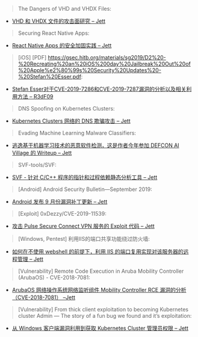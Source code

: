 > The Dangers of VHD and VHDX Files: 


* [VHD 和 VHDX 文件的攻击面研究 – Jett](https://insights.sei.cmu.edu/cert/2019/09/the-dangers-of-vhd-and-vhdx-files.html)



> Securing React Native Apps: 


* [React Native Apps 的安全加固实践 – Jett](https://br3akp0int.blogspot.com/2019/09/securing-react-native-apps.html)



> [iOS] [PDF] https://gsec.hitb.org/materials/sg2019/D2%20-%20Recreating%20an%20iOS%200day%20Jailbreak%20Out%20of%20Apple%e2%80%99s%20Security%20Updates%20-%20Stefan%20Esser.pdf: 


* [Stefan Esser对于CVE-2019-7286和CVE-2019-7287漏洞的分析以及相关利用方法 – R3dF09](https://gsec.hitb.org/materials/sg2019/D2%20-%20Recreating%20an%20iOS%200day%20Jailbreak%20Out%20of%20Apple%e2%80%99s%20Security%20Updates%20-%20Stefan%20Esser.pdf)



> DNS Spoofing on Kubernetes Clusters: 


* [Kubernetes Clusters 网络的 DNS 欺骗攻击 – Jett](https://blog.aquasec.com/dns-spoofing-kubernetes-clusters)



> Evading Machine Learning Malware Classifiers: 


* [逃逸基于机器学习技术的恶意软件检测，这是作者今年参加 DEFCON AI Village 的 Writeup – Jett](https://medium.com/@william.fleshman/evading-machine-learning-malware-classifiers-ce52dabdb713)



> SVF-tools/SVF: 


* [SVF - 针对 C/C++ 程序的指针和过程依赖静态分析工具 – Jett](https://github.com/SVF-tools/SVF)



> [Android] Android Security Bulletin—September 2019: 


* [Android 发布 9 月份漏洞补丁更新 – Jett](https://source.android.com/security/bulletin/2019-09-01.html)



> [Exploit] 0xDezzy/CVE-2019-11539: 


* [攻击 Pulse Secure Connect VPN 服务的 Exploit 代码 – Jett](https://github.com/0xDezzy/CVE-2019-11539)



> [Windows, Pentest] 利用IIS的端口共享功能绕过防火墙: 


* [如何在不使用 webshell 的前提下，利用 IIS 的端口复用实现对该服务器的远程管理 – Jett](https://3gstudent.github.io/3gstudent.github.io/%E5%88%A9%E7%94%A8IIS%E7%9A%84%E7%AB%AF%E5%8F%A3%E5%85%B1%E4%BA%AB%E5%8A%9F%E8%83%BD%E7%BB%95%E8%BF%87%E9%98%B2%E7%81%AB%E5%A2%99/)



> [Vulnerability] Remote Code Execution in Aruba Mobility Controller (ArubaOS) - CVE-2018-7081: 


* [ArubaOS 网络操作系统网络监听组件 Mobility Controller RCE 漏洞的分析（CVE-2018-7081） –Jett](https://x-c3ll.github.io//posts/CVE-2018-7081-RCE-ArubaOS/)



> [Vulnerability] From thick client exploitation to becoming Kubernetes cluster Admin — The story of a fun bug we found and it’s exploitation: 


* [从 Windows 客户端漏洞利用到获取 Kubernetes Cluster 管理员权限 – Jett](https://blog.appsecco.com/from-thick-client-exploitation-to-becoming-kubernetes-cluster-admin-the-story-of-a-fun-bug-we-fe92a7e70aa2)